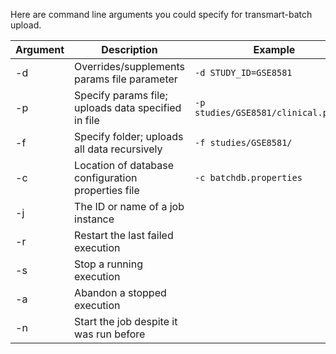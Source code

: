 Here are command line arguments you could specify for transmart-batch upload.

| Argument | Description                                        | Example                               |
|----------|----------------------------------------------------|---------------------------------------|
| -d       | Overrides/supplements params file parameter        | `-d STUDY_ID=GSE8581`                 |
| -p       | Specify params file; uploads data specified in file| `-p studies/GSE8581/clinical.params`  |
| -f       | Specify folder; uploads all data recursively       | `-f studies/GSE8581/`                 |
| -c       | Location of database configuration properties file | `-c batchdb.properties`               |
| -j       | The ID or name of a job instance                   |                                       |
| -r       | Restart the last failed execution                  |                                       |
| -s       | Stop a running execution                           |                                       |
| -a       | Abandon a stopped execution                        |                                       |
| -n       | Start the job despite it was run before            |                                       |
